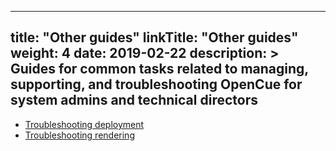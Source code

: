 
---
title: "Other guides"
linkTitle: "Other guides"
weight: 4
date: 2019-02-22
description: >
  Guides for common tasks related to managing, supporting, and troubleshooting
  OpenCue for system admins and technical directors
---

*   [Troubleshooting deployment](/docs/other-guides/troubleshooting-deployment)
*   [Troubleshooting rendering](/docs/other-guides/troubleshooting-rendering)

